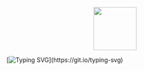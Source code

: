 <div id="header" align="center">
  <img src="https://media0.giphy.com/media/v1.Y2lkPTc5MGI3NjExc3hlb2pva3dxN2Rrd3NpcWsycXM1a2Y5cmFtaGwwMDV0eTkzZ3AzcyZlcD12MV9pbnRlcm5hbF9naWZfYnlfaWQmY3Q9Zw/OLPQ6z2hlHmwFc4Hso/giphy.gif" width="100"/>
</div>

[![Typing SVG](https://readme-typing-svg.herokuapp.com?font=swift+code&duration=3000&pause=1000&color=F7F7F7&center=true&vCenter=true&width=435&lines=Hi+there!+My+name+is+Alex+++++(%E2%8C%90%E2%96%A0_%E2%96%A0))](https://git.io/typing-svg)
